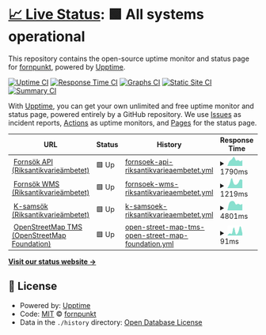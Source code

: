 # [📈 Live Status](https://fornpunkt.github.io/dependency-monitor): <!--live status--> **🟩 All systems operational**

This repository contains the open-source uptime monitor and status page for [fornpunkt](https://fornpunkt.github.io/dependency-monitor), powered by [Upptime](https://github.com/upptime/upptime).

[![Uptime CI](https://github.com/fornpunkt/dependency-monitor/workflows/Uptime%20CI/badge.svg)](https://github.com/fornpunkt/dependency-monitor/actions?query=workflow%3A%22Uptime+CI%22)
[![Response Time CI](https://github.com/fornpunkt/dependency-monitor/workflows/Response%20Time%20CI/badge.svg)](https://github.com/fornpunkt/dependency-monitor/actions?query=workflow%3A%22Response+Time+CI%22)
[![Graphs CI](https://github.com/fornpunkt/dependency-monitor/workflows/Graphs%20CI/badge.svg)](https://github.com/fornpunkt/dependency-monitor/actions?query=workflow%3A%22Graphs+CI%22)
[![Static Site CI](https://github.com/fornpunkt/dependency-monitor/workflows/Static%20Site%20CI/badge.svg)](https://github.com/fornpunkt/dependency-monitor/actions?query=workflow%3A%22Static+Site+CI%22)
[![Summary CI](https://github.com/fornpunkt/dependency-monitor/workflows/Summary%20CI/badge.svg)](https://github.com/fornpunkt/dependency-monitor/actions?query=workflow%3A%22Summary+CI%22)

With [Upptime](https://upptime.js.org), you can get your own unlimited and free uptime monitor and status page, powered entirely by a GitHub repository. We use [Issues](https://github.com/fornpunkt/dependency-monitor/issues) as incident reports, [Actions](https://github.com/fornpunkt/dependency-monitor/actions) as uptime monitors, and [Pages](https://fornpunkt.github.io/dependency-monitor) for the status page.

<!--start: status pages-->
<!-- This summary is generated by Upptime (https://github.com/upptime/upptime) -->
<!-- Do not edit this manually, your changes will be overwritten -->
<!-- prettier-ignore -->
| URL | Status | History | Response Time | Uptime |
| --- | ------ | ------- | ------------- | ------ |
| <img alt="" src="https://favicons.githubusercontent.com/app.raa.se" height="13"> [Fornsök API (Riksantikvarieämbetet)](https://app.raa.se/open/fornsok/api/lamning/lamning/94bd12fc-39d9-465f-976a-82f02139f1dd) | 🟩 Up | [fornsoek-api-riksantikvarieaembetet.yml](https://github.com/fornpunkt/dependency-monitor/commits/HEAD/history/fornsoek-api-riksantikvarieaembetet.yml) | <details><summary><img alt="Response time graph" src="./graphs/fornsoek-api-riksantikvarieaembetet/response-time-week.png" height="20"> 1790ms</summary><br><a href="https://fornpunkt.github.io/dependency-monitor/history/fornsoek-api-riksantikvarieaembetet"><img alt="Response time 2003" src="https://img.shields.io/endpoint?url=https%3A%2F%2Fraw.githubusercontent.com%2Ffornpunkt%2Fdependency-monitor%2FHEAD%2Fapi%2Ffornsoek-api-riksantikvarieaembetet%2Fresponse-time.json"></a><br><a href="https://fornpunkt.github.io/dependency-monitor/history/fornsoek-api-riksantikvarieaembetet"><img alt="24-hour response time 1435" src="https://img.shields.io/endpoint?url=https%3A%2F%2Fraw.githubusercontent.com%2Ffornpunkt%2Fdependency-monitor%2FHEAD%2Fapi%2Ffornsoek-api-riksantikvarieaembetet%2Fresponse-time-day.json"></a><br><a href="https://fornpunkt.github.io/dependency-monitor/history/fornsoek-api-riksantikvarieaembetet"><img alt="7-day response time 1790" src="https://img.shields.io/endpoint?url=https%3A%2F%2Fraw.githubusercontent.com%2Ffornpunkt%2Fdependency-monitor%2FHEAD%2Fapi%2Ffornsoek-api-riksantikvarieaembetet%2Fresponse-time-week.json"></a><br><a href="https://fornpunkt.github.io/dependency-monitor/history/fornsoek-api-riksantikvarieaembetet"><img alt="30-day response time 1973" src="https://img.shields.io/endpoint?url=https%3A%2F%2Fraw.githubusercontent.com%2Ffornpunkt%2Fdependency-monitor%2FHEAD%2Fapi%2Ffornsoek-api-riksantikvarieaembetet%2Fresponse-time-month.json"></a><br><a href="https://fornpunkt.github.io/dependency-monitor/history/fornsoek-api-riksantikvarieaembetet"><img alt="1-year response time 2003" src="https://img.shields.io/endpoint?url=https%3A%2F%2Fraw.githubusercontent.com%2Ffornpunkt%2Fdependency-monitor%2FHEAD%2Fapi%2Ffornsoek-api-riksantikvarieaembetet%2Fresponse-time-year.json"></a></details> | <details><summary><a href="https://fornpunkt.github.io/dependency-monitor/history/fornsoek-api-riksantikvarieaembetet">100.00%</a></summary><a href="https://fornpunkt.github.io/dependency-monitor/history/fornsoek-api-riksantikvarieaembetet"><img alt="All-time uptime 99.94%" src="https://img.shields.io/endpoint?url=https%3A%2F%2Fraw.githubusercontent.com%2Ffornpunkt%2Fdependency-monitor%2FHEAD%2Fapi%2Ffornsoek-api-riksantikvarieaembetet%2Fuptime.json"></a><br><a href="https://fornpunkt.github.io/dependency-monitor/history/fornsoek-api-riksantikvarieaembetet"><img alt="24-hour uptime 100.00%" src="https://img.shields.io/endpoint?url=https%3A%2F%2Fraw.githubusercontent.com%2Ffornpunkt%2Fdependency-monitor%2FHEAD%2Fapi%2Ffornsoek-api-riksantikvarieaembetet%2Fuptime-day.json"></a><br><a href="https://fornpunkt.github.io/dependency-monitor/history/fornsoek-api-riksantikvarieaembetet"><img alt="7-day uptime 100.00%" src="https://img.shields.io/endpoint?url=https%3A%2F%2Fraw.githubusercontent.com%2Ffornpunkt%2Fdependency-monitor%2FHEAD%2Fapi%2Ffornsoek-api-riksantikvarieaembetet%2Fuptime-week.json"></a><br><a href="https://fornpunkt.github.io/dependency-monitor/history/fornsoek-api-riksantikvarieaembetet"><img alt="30-day uptime 99.88%" src="https://img.shields.io/endpoint?url=https%3A%2F%2Fraw.githubusercontent.com%2Ffornpunkt%2Fdependency-monitor%2FHEAD%2Fapi%2Ffornsoek-api-riksantikvarieaembetet%2Fuptime-month.json"></a><br><a href="https://fornpunkt.github.io/dependency-monitor/history/fornsoek-api-riksantikvarieaembetet"><img alt="1-year uptime 99.94%" src="https://img.shields.io/endpoint?url=https%3A%2F%2Fraw.githubusercontent.com%2Ffornpunkt%2Fdependency-monitor%2FHEAD%2Fapi%2Ffornsoek-api-riksantikvarieaembetet%2Fuptime-year.json"></a></details>
| <img alt="" src="https://favicons.githubusercontent.com/karta.raa.se" height="13"> [Fornsök WMS (Riksantikvarieämbetet)](https://karta.raa.se/geo/arkreg_v1.0/wms?SERVICE=WMS&VERSION=1.1.1&REQUEST=GetMap&FORMAT=image%2Fpng&TRANSPARENT=true&TILED=true&LAYERS=arkreg_v1.0%3Apublicerade_lamningar_centrumpunkt&STYLES=&CQL_FILTER=antikvariskbedomningtyp_id%20IN%20(4%2C2%2C1)%20OR%20(antikvariskbedomningtyp_id%20%3D%205%20AND%20undersokningsstatustyp_id%20IN%20(2%2C1)%20OR%20skadestatustyp_id%20IN%20(3)%20OR%20aktualitetstatustyp_id%20IN%20(2))&WIDTH=256&HEIGHT=256&SRS=EPSG%3A3006&BBOX=565229.8651859611%2C6498043.784463292%2C565306.2166468805%2C6498120.135924212) | 🟩 Up | [fornsoek-wms-riksantikvarieaembetet.yml](https://github.com/fornpunkt/dependency-monitor/commits/HEAD/history/fornsoek-wms-riksantikvarieaembetet.yml) | <details><summary><img alt="Response time graph" src="./graphs/fornsoek-wms-riksantikvarieaembetet/response-time-week.png" height="20"> 1219ms</summary><br><a href="https://fornpunkt.github.io/dependency-monitor/history/fornsoek-wms-riksantikvarieaembetet"><img alt="Response time 977" src="https://img.shields.io/endpoint?url=https%3A%2F%2Fraw.githubusercontent.com%2Ffornpunkt%2Fdependency-monitor%2FHEAD%2Fapi%2Ffornsoek-wms-riksantikvarieaembetet%2Fresponse-time.json"></a><br><a href="https://fornpunkt.github.io/dependency-monitor/history/fornsoek-wms-riksantikvarieaembetet"><img alt="24-hour response time 695" src="https://img.shields.io/endpoint?url=https%3A%2F%2Fraw.githubusercontent.com%2Ffornpunkt%2Fdependency-monitor%2FHEAD%2Fapi%2Ffornsoek-wms-riksantikvarieaembetet%2Fresponse-time-day.json"></a><br><a href="https://fornpunkt.github.io/dependency-monitor/history/fornsoek-wms-riksantikvarieaembetet"><img alt="7-day response time 1219" src="https://img.shields.io/endpoint?url=https%3A%2F%2Fraw.githubusercontent.com%2Ffornpunkt%2Fdependency-monitor%2FHEAD%2Fapi%2Ffornsoek-wms-riksantikvarieaembetet%2Fresponse-time-week.json"></a><br><a href="https://fornpunkt.github.io/dependency-monitor/history/fornsoek-wms-riksantikvarieaembetet"><img alt="30-day response time 1126" src="https://img.shields.io/endpoint?url=https%3A%2F%2Fraw.githubusercontent.com%2Ffornpunkt%2Fdependency-monitor%2FHEAD%2Fapi%2Ffornsoek-wms-riksantikvarieaembetet%2Fresponse-time-month.json"></a><br><a href="https://fornpunkt.github.io/dependency-monitor/history/fornsoek-wms-riksantikvarieaembetet"><img alt="1-year response time 977" src="https://img.shields.io/endpoint?url=https%3A%2F%2Fraw.githubusercontent.com%2Ffornpunkt%2Fdependency-monitor%2FHEAD%2Fapi%2Ffornsoek-wms-riksantikvarieaembetet%2Fresponse-time-year.json"></a></details> | <details><summary><a href="https://fornpunkt.github.io/dependency-monitor/history/fornsoek-wms-riksantikvarieaembetet">100.00%</a></summary><a href="https://fornpunkt.github.io/dependency-monitor/history/fornsoek-wms-riksantikvarieaembetet"><img alt="All-time uptime 99.94%" src="https://img.shields.io/endpoint?url=https%3A%2F%2Fraw.githubusercontent.com%2Ffornpunkt%2Fdependency-monitor%2FHEAD%2Fapi%2Ffornsoek-wms-riksantikvarieaembetet%2Fuptime.json"></a><br><a href="https://fornpunkt.github.io/dependency-monitor/history/fornsoek-wms-riksantikvarieaembetet"><img alt="24-hour uptime 100.00%" src="https://img.shields.io/endpoint?url=https%3A%2F%2Fraw.githubusercontent.com%2Ffornpunkt%2Fdependency-monitor%2FHEAD%2Fapi%2Ffornsoek-wms-riksantikvarieaembetet%2Fuptime-day.json"></a><br><a href="https://fornpunkt.github.io/dependency-monitor/history/fornsoek-wms-riksantikvarieaembetet"><img alt="7-day uptime 100.00%" src="https://img.shields.io/endpoint?url=https%3A%2F%2Fraw.githubusercontent.com%2Ffornpunkt%2Fdependency-monitor%2FHEAD%2Fapi%2Ffornsoek-wms-riksantikvarieaembetet%2Fuptime-week.json"></a><br><a href="https://fornpunkt.github.io/dependency-monitor/history/fornsoek-wms-riksantikvarieaembetet"><img alt="30-day uptime 99.88%" src="https://img.shields.io/endpoint?url=https%3A%2F%2Fraw.githubusercontent.com%2Ffornpunkt%2Fdependency-monitor%2FHEAD%2Fapi%2Ffornsoek-wms-riksantikvarieaembetet%2Fuptime-month.json"></a><br><a href="https://fornpunkt.github.io/dependency-monitor/history/fornsoek-wms-riksantikvarieaembetet"><img alt="1-year uptime 99.94%" src="https://img.shields.io/endpoint?url=https%3A%2F%2Fraw.githubusercontent.com%2Ffornpunkt%2Fdependency-monitor%2FHEAD%2Fapi%2Ffornsoek-wms-riksantikvarieaembetet%2Fuptime-year.json"></a></details>
| <img alt="" src="https://favicons.githubusercontent.com/www.kulturarvsdata.se" height="13"> [K-samsök (Riksantikvarieämbetet)](http://www.kulturarvsdata.se/ksamsok/api?method=search&query=thumbnailExists=j&x-api=test&hitsPerPage=500&recordSchema=xml&fields=itemId,thumbnail&startRecord=1) | 🟩 Up | [k-samsoek-riksantikvarieaembetet.yml](https://github.com/fornpunkt/dependency-monitor/commits/HEAD/history/k-samsoek-riksantikvarieaembetet.yml) | <details><summary><img alt="Response time graph" src="./graphs/k-samsoek-riksantikvarieaembetet/response-time-week.png" height="20"> 4801ms</summary><br><a href="https://fornpunkt.github.io/dependency-monitor/history/k-samsoek-riksantikvarieaembetet"><img alt="Response time 5326" src="https://img.shields.io/endpoint?url=https%3A%2F%2Fraw.githubusercontent.com%2Ffornpunkt%2Fdependency-monitor%2FHEAD%2Fapi%2Fk-samsoek-riksantikvarieaembetet%2Fresponse-time.json"></a><br><a href="https://fornpunkt.github.io/dependency-monitor/history/k-samsoek-riksantikvarieaembetet"><img alt="24-hour response time 3826" src="https://img.shields.io/endpoint?url=https%3A%2F%2Fraw.githubusercontent.com%2Ffornpunkt%2Fdependency-monitor%2FHEAD%2Fapi%2Fk-samsoek-riksantikvarieaembetet%2Fresponse-time-day.json"></a><br><a href="https://fornpunkt.github.io/dependency-monitor/history/k-samsoek-riksantikvarieaembetet"><img alt="7-day response time 4801" src="https://img.shields.io/endpoint?url=https%3A%2F%2Fraw.githubusercontent.com%2Ffornpunkt%2Fdependency-monitor%2FHEAD%2Fapi%2Fk-samsoek-riksantikvarieaembetet%2Fresponse-time-week.json"></a><br><a href="https://fornpunkt.github.io/dependency-monitor/history/k-samsoek-riksantikvarieaembetet"><img alt="30-day response time 5582" src="https://img.shields.io/endpoint?url=https%3A%2F%2Fraw.githubusercontent.com%2Ffornpunkt%2Fdependency-monitor%2FHEAD%2Fapi%2Fk-samsoek-riksantikvarieaembetet%2Fresponse-time-month.json"></a><br><a href="https://fornpunkt.github.io/dependency-monitor/history/k-samsoek-riksantikvarieaembetet"><img alt="1-year response time 5326" src="https://img.shields.io/endpoint?url=https%3A%2F%2Fraw.githubusercontent.com%2Ffornpunkt%2Fdependency-monitor%2FHEAD%2Fapi%2Fk-samsoek-riksantikvarieaembetet%2Fresponse-time-year.json"></a></details> | <details><summary><a href="https://fornpunkt.github.io/dependency-monitor/history/k-samsoek-riksantikvarieaembetet">100.00%</a></summary><a href="https://fornpunkt.github.io/dependency-monitor/history/k-samsoek-riksantikvarieaembetet"><img alt="All-time uptime 91.39%" src="https://img.shields.io/endpoint?url=https%3A%2F%2Fraw.githubusercontent.com%2Ffornpunkt%2Fdependency-monitor%2FHEAD%2Fapi%2Fk-samsoek-riksantikvarieaembetet%2Fuptime.json"></a><br><a href="https://fornpunkt.github.io/dependency-monitor/history/k-samsoek-riksantikvarieaembetet"><img alt="24-hour uptime 100.00%" src="https://img.shields.io/endpoint?url=https%3A%2F%2Fraw.githubusercontent.com%2Ffornpunkt%2Fdependency-monitor%2FHEAD%2Fapi%2Fk-samsoek-riksantikvarieaembetet%2Fuptime-day.json"></a><br><a href="https://fornpunkt.github.io/dependency-monitor/history/k-samsoek-riksantikvarieaembetet"><img alt="7-day uptime 100.00%" src="https://img.shields.io/endpoint?url=https%3A%2F%2Fraw.githubusercontent.com%2Ffornpunkt%2Fdependency-monitor%2FHEAD%2Fapi%2Fk-samsoek-riksantikvarieaembetet%2Fuptime-week.json"></a><br><a href="https://fornpunkt.github.io/dependency-monitor/history/k-samsoek-riksantikvarieaembetet"><img alt="30-day uptime 99.88%" src="https://img.shields.io/endpoint?url=https%3A%2F%2Fraw.githubusercontent.com%2Ffornpunkt%2Fdependency-monitor%2FHEAD%2Fapi%2Fk-samsoek-riksantikvarieaembetet%2Fuptime-month.json"></a><br><a href="https://fornpunkt.github.io/dependency-monitor/history/k-samsoek-riksantikvarieaembetet"><img alt="1-year uptime 91.39%" src="https://img.shields.io/endpoint?url=https%3A%2F%2Fraw.githubusercontent.com%2Ffornpunkt%2Fdependency-monitor%2FHEAD%2Fapi%2Fk-samsoek-riksantikvarieaembetet%2Fuptime-year.json"></a></details>
| <img alt="" src="https://favicons.githubusercontent.com/c.tile.openstreetmap.org" height="13"> [OpenStreetMap TMS (OpenStreetMap Foundation)](https://c.tile.openstreetmap.org/6/33/20.png) | 🟩 Up | [open-street-map-tms-open-street-map-foundation.yml](https://github.com/fornpunkt/dependency-monitor/commits/HEAD/history/open-street-map-tms-open-street-map-foundation.yml) | <details><summary><img alt="Response time graph" src="./graphs/open-street-map-tms-open-street-map-foundation/response-time-week.png" height="20"> 91ms</summary><br><a href="https://fornpunkt.github.io/dependency-monitor/history/open-street-map-tms-open-street-map-foundation"><img alt="Response time 91" src="https://img.shields.io/endpoint?url=https%3A%2F%2Fraw.githubusercontent.com%2Ffornpunkt%2Fdependency-monitor%2FHEAD%2Fapi%2Fopen-street-map-tms-open-street-map-foundation%2Fresponse-time.json"></a><br><a href="https://fornpunkt.github.io/dependency-monitor/history/open-street-map-tms-open-street-map-foundation"><img alt="24-hour response time 19" src="https://img.shields.io/endpoint?url=https%3A%2F%2Fraw.githubusercontent.com%2Ffornpunkt%2Fdependency-monitor%2FHEAD%2Fapi%2Fopen-street-map-tms-open-street-map-foundation%2Fresponse-time-day.json"></a><br><a href="https://fornpunkt.github.io/dependency-monitor/history/open-street-map-tms-open-street-map-foundation"><img alt="7-day response time 91" src="https://img.shields.io/endpoint?url=https%3A%2F%2Fraw.githubusercontent.com%2Ffornpunkt%2Fdependency-monitor%2FHEAD%2Fapi%2Fopen-street-map-tms-open-street-map-foundation%2Fresponse-time-week.json"></a><br><a href="https://fornpunkt.github.io/dependency-monitor/history/open-street-map-tms-open-street-map-foundation"><img alt="30-day response time 100" src="https://img.shields.io/endpoint?url=https%3A%2F%2Fraw.githubusercontent.com%2Ffornpunkt%2Fdependency-monitor%2FHEAD%2Fapi%2Fopen-street-map-tms-open-street-map-foundation%2Fresponse-time-month.json"></a><br><a href="https://fornpunkt.github.io/dependency-monitor/history/open-street-map-tms-open-street-map-foundation"><img alt="1-year response time 91" src="https://img.shields.io/endpoint?url=https%3A%2F%2Fraw.githubusercontent.com%2Ffornpunkt%2Fdependency-monitor%2FHEAD%2Fapi%2Fopen-street-map-tms-open-street-map-foundation%2Fresponse-time-year.json"></a></details> | <details><summary><a href="https://fornpunkt.github.io/dependency-monitor/history/open-street-map-tms-open-street-map-foundation">100.00%</a></summary><a href="https://fornpunkt.github.io/dependency-monitor/history/open-street-map-tms-open-street-map-foundation"><img alt="All-time uptime 100.00%" src="https://img.shields.io/endpoint?url=https%3A%2F%2Fraw.githubusercontent.com%2Ffornpunkt%2Fdependency-monitor%2FHEAD%2Fapi%2Fopen-street-map-tms-open-street-map-foundation%2Fuptime.json"></a><br><a href="https://fornpunkt.github.io/dependency-monitor/history/open-street-map-tms-open-street-map-foundation"><img alt="24-hour uptime 100.00%" src="https://img.shields.io/endpoint?url=https%3A%2F%2Fraw.githubusercontent.com%2Ffornpunkt%2Fdependency-monitor%2FHEAD%2Fapi%2Fopen-street-map-tms-open-street-map-foundation%2Fuptime-day.json"></a><br><a href="https://fornpunkt.github.io/dependency-monitor/history/open-street-map-tms-open-street-map-foundation"><img alt="7-day uptime 100.00%" src="https://img.shields.io/endpoint?url=https%3A%2F%2Fraw.githubusercontent.com%2Ffornpunkt%2Fdependency-monitor%2FHEAD%2Fapi%2Fopen-street-map-tms-open-street-map-foundation%2Fuptime-week.json"></a><br><a href="https://fornpunkt.github.io/dependency-monitor/history/open-street-map-tms-open-street-map-foundation"><img alt="30-day uptime 100.00%" src="https://img.shields.io/endpoint?url=https%3A%2F%2Fraw.githubusercontent.com%2Ffornpunkt%2Fdependency-monitor%2FHEAD%2Fapi%2Fopen-street-map-tms-open-street-map-foundation%2Fuptime-month.json"></a><br><a href="https://fornpunkt.github.io/dependency-monitor/history/open-street-map-tms-open-street-map-foundation"><img alt="1-year uptime 100.00%" src="https://img.shields.io/endpoint?url=https%3A%2F%2Fraw.githubusercontent.com%2Ffornpunkt%2Fdependency-monitor%2FHEAD%2Fapi%2Fopen-street-map-tms-open-street-map-foundation%2Fuptime-year.json"></a></details>

<!--end: status pages-->

[**Visit our status website →**](https://fornpunkt.github.io/dependency-monitor)

## 📄 License

- Powered by: [Upptime](https://github.com/upptime/upptime)
- Code: [MIT](./LICENSE) © [fornpunkt](https://fornpunkt.github.io/dependency-monitor)
- Data in the `./history` directory: [Open Database License](https://opendatacommons.org/licenses/odbl/1-0/)
